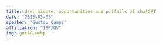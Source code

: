 ```yaml
---
title: Use, misuse, opportunities and pitfalls of chatGPT
date: "2023-03-03"
speaker: "Gustau Camps"
affiliation: "ISP/UV"
img: gus18.webp
---
```

<!-- <a href='/files/3-3-2023 - chatGPT for the kids.pdf'> -->